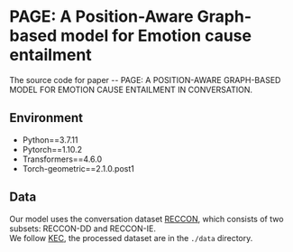 # PAGE: A Position-Aware Graph-based model for Emotion cause entailment
The source code for paper -- PAGE: A POSITION-AWARE GRAPH-BASED MODEL FOR EMOTION CAUSE ENTAILMENT IN CONVERSATION.
## Environment
- Python==3.7.11
- Pytorch==1.10.2
- Transformers==4.6.0
- Torch-geometric==2.1.0.post1
## Data
Our model uses the conversation dataset [RECCON](https://github.com/declare-lab/RECCON/tree/main/data/subtask2/fold1), which consists of two subsets: RECCON-DD and RECCON-IE.  
We follow [KEC](https://github.com/LeqsNaN/KEC), the processed dataset are in the `./data` directory.
